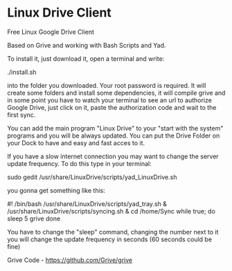 # Linux Drive Client
Free Linux Google Drive Client

Based on Grive and working with Bash Scripts and Yad. 

To install it, just download it, open a terminal and write:

./install.sh

into the folder you downloaded.
Your root password is required.
It will create some folders and install some dependencies, it will compile grive and in some point you have to watch your terminal to see an url to authorize Google Drive, just click on it, paste the authorization code and wait to the first sync.

You can add the main program "Linux Drive" to your "start with the system" programs and you will be always updated. You can put the Drive Folder on your Dock to have and easy and fast acces to it.

If you have a slow internet connection you may want to change the server update frequency. To do this type in your terminal:

sudo gedit /usr/share/LinuxDrive/scripts/yad_LinuxDrive.sh

you gonna get something like this: 

#! /bin/bash
/usr/share/LinuxDrive/scripts/yad_tray.sh &
/usr/share/LinuxDrive/scripts/syncing.sh &
cd /home/Sync
while true; do
sleep 5
grive
done

You have to change the "sleep" command, changing the number next to it you will change the update frequency in seconds (60 seconds could be fine)

Grive Code - https://github.com/Grive/grive



